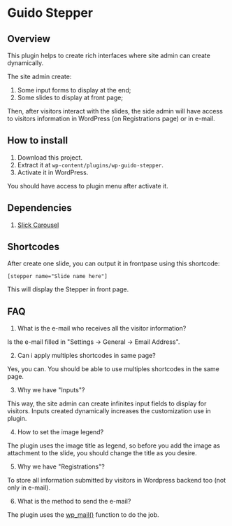 # Guido Stepper

## Overview

This plugin helps to create rich interfaces where site admin can create dynamically.

The site admin create:
1. Some input forms to display at the end;
2. Some slides to display at front page;

Then, after visitors interact with the slides, the side admin will have access to visitors information in WordPress (on Registrations page) or in e-mail.

## How to install

1. Download this project.
2. Extract it at `wp-content/plugins/wp-guido-stepper`.
3. Activate it in WordPress.

You should have access to plugin menu after activate it.

## Dependencies

1. [Slick Carousel](http://kenwheeler.github.io/slick/)

## Shortcodes

After create one slide, you can output it in frontpase using this shortcode:

`[stepper name="Slide name here"]`

This will display the Stepper in front page.

## FAQ

1. What is the e-mail who receives all the visitor information?

Is the e-mail filled in "Settings -> General -> Email Address".

2. Can i apply multiples shortcodes in same page?

Yes, you can. You should be able to use multiples shortcodes in the same page.

3. Why we have "Inputs"?

This way, the site admin can create infinites input fields to display for visitors. Inputs created dynamically increases the customization use in plugin.

4. How to set the image legend?

The plugin uses the image title as legend, so before you add the image as attachment to the slide, you should change the title as you desire.

5. Why we have "Registrations"?

To store all information submitted by visitors in Wordpress backend too (not only in e-mail).

6. What is the method to send the e-mail?

The plugin uses the [wp_mail()](https://developer.wordpress.org/reference/functions/wp_mail/) function to do the job.

